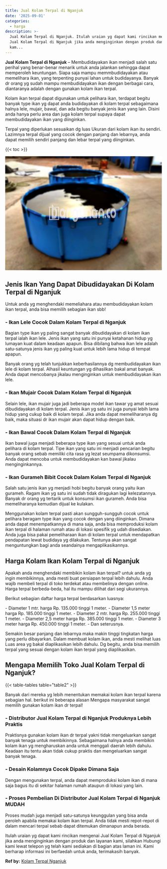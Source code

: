 ```yaml
---
title: Jual Kolam Terpal di Nganjuk
date: '2025-09-01'
categories:
  - harga
description: >-
  Jual Kolam Terpal di Nganjuk. Itulah uraian yg dapat kami rincikan mengenai
  Jual Kolam Terpal di Nganjuk jika anda menginginkan dengan produk dan layanan
  kam...
---
```


**Jual Kolam Terpal di Nganjuk** – Membudidayakan ikan menjadi salah satu perihal yang benar-benar menarik untuk anda jalankan sehingga dapat memperoleh keuntungan. Siapa saja mampu memmbudidayakan atau memelihara ikan, yang terpenting punyai lahan untuk budidayanya. Banyak dr orang yg sudah mampu membudidayakan ikan dengan berbagai cara, diantaranya adalah dengan gunakan kolam ikan terpal.

Kolam ikan terpal dapat digunakan untuk pelihara ikan, terdapat begitu banyak type ikan yg dapat anda budidayakan di kolam terpal sebagaimana halnya lele, mujair, bawal, dan ada begitu banyak jenis ikan yang lain. Disini anda hanya perlu area dan juga kolam terpal supaya dapat membudidayakan ikan yang diinginkan.

Terpal yang diperlukan sesuaikan dg luas Ukuran dari kolam ikan itu sendiri. Lazimnya terpal dijual yang cocok dengan panjang dan lebarnya, anda dapat memilih sendiri panjang dan lebar terpal yang diinginkan.

{{< toc >}}

![Jual Kolam Terpal di Nganjuk](/images/jual-kolam-terpal-18.png)

## Jenis Ikan Yang Dapat Dibudidayakan Di Kolam Terpal di Nganjuk

Untuk anda yg menghendaki memeliahara atau membudidayakan kolam ikan terpal, anda bisa memilih sebagian ikan sbb!

### \- Ikan Lele Cocok Dalam Kolam Terpal di Nganjuk

Bagian type ikan yg paling sangat banyak dibudidayakan di kolam ikan terpal ialah ikan lele. Jenis ikan yang satu ini punyai ketahanan hidup yg lumayan kuat dalam keadaan apapun. Bisa dibilang bahwa ikan lele adalah satu-satunya jenis ikan yg paling kuat untuk lebih lama hidup di tempat apapun.

Banyak orang yg telah tunjukkan keberhasilannya dg membudidayakan ikan lele di kolam terpal. Alhasil keuntungan yg dihasilkan bakal amat banyak. Anda dapat mencobanya jikalau menginginkan untuk membudidayakan ikan lele.

### \- Ikan Mujair Cocok Dalam Kolam Terpal di Nganjuk

Selain lele, ikan mujair juga jadi beberapa model ikan tawar yg amat sesuai dibudidayakan di kolam terpal. Jenis ikan yg satu ini juga punyai lebih lama hidup yang cukup baik di kolam terpal. Jika anda dapat memeliharanya dg baik, maka situasi dr ikan mujair akan dapat hidup dengan baik.

### \- Ikan Bawal Cocok Dalam Kolam Terpal di Nganjuk

Ikan bawal juga menjadi beberapa type ikan yang sesuai untuk anda pelihara di kolam terpal. Tipe ikan yang satu ini menjadi pencarian begitu banyak orang sebab memiliki cita rasa yg lezat seumpama dikonsumsi. Anda dapat mencoba untuk membudidayakan kan bawal jikalau menginginkannya.

### \- Ikan Gurameh Bibit Cocok Dalam Kolam Terpal di Nganjuk

Salah satu jenis ikan yg menjadi hobi begitu banyak orang yaitu ikan gurameh. Ragam ikan yg satu ini sudah tidak diragukan lagi kelezatannya. Banyak dr orang yg tertarik untuk konsumsi ikan gurameh. Anda bisa memeliharanya kemudian dijual ke kulakan.

Menggunakan kolam terpal pasti akan sungguh-sungguh cocok untuk pelihara beragam type ikan yang cocok dengan yang diinginkan. Dimana anda dapat menempatkannya di mana saja, anda bisa memproduksi kolam ikan terpal di halaman rumah atau di lokasi spesifik yg udah disediakan. Anda juga bisa pakai pemeliharaan ikan di kolam terpal untuk mendapatkan pendapatan lewat budidaya yg dilakukan. Tentunya akan sangat menguntungkan bagi anda seandainya mengaplikasikannya.

## Harga Kolam Ikan Kolam Terpal di Nganjuk

Apakah anda menghendaki membikin kolam ikan terpal? untuk anda yg ingin membikinnya, anda mesti buat persiapan terpal lebih dahulu. Anda wajib membeli terpal di toko terdekat atau membelinya dengan online. Harga terpal berbeda-beda, hal itu mampu dilihat dari segi ukurannya.

Berikut sebagian daftar harga terpal berdasarkan luasnya:

\- Diameter 1 mtr. harga Rp. 135.000 tinggi 1 meter. - Diameter 1,5 meter harga Rp. 185.000 tinggi 1 meter. - Diameter 2 mtr. harga Rp. 255.000 tinggi 1 meter. - Diameter 2,5 meter harga Rp. 385.000 tinggi 1 meter. - Diameter 3 meter harga Rp. 450.000 tinggi 1 meter. - Dan seterusnya.

Semakin besar panjang dan lebarnya maka makin tinggi tingkatan harga yang perlu dibayarkan. Dalam membuat kolam ikan, anda mesti melihat luas Luas area yg bakal diaplikasikan lebih dahulu. Dg begitu, anda bisa memilih terpal yang sesuai dengan kolam ikan terpal yang diaplikasikan.

## Mengapa Memilih Toko Jual Kolam Terpal di Nganjuk?

{{< table-tables table="table2" >}}

Banyak dari mereka yg lebih menentukan memakai kolam ikan terpal karena sebagian hal. berikut ini beberapa alasan Mengapa masyarakat sangat memilih gunakan kolam ikan dr terpal!

### \- Distributor Jual Kolam Terpal di Nganjuk Produknya Lebih Praktis

Praktisnya gunakan kolam ikan dr terpal yakni tidak mengeluarkan sangat banyak tenaga untuk membikinnya. Sebagaimana halnya anda membikin kolam ikan yg mengharuskan anda untuk menggali daerah lebih dahulu. Keadaan itu tentu akan tidak cukup praktis dan mengeluarkan sangat banyak tenaga.

### \- Desain Kolamnya Cocok Dipake Dimana Saja

Dengan mengunakan terpal, anda dapat memproduksi kolam ikan di mana saja bagus itu di sekitar halaman rumah ataupun di lokasi yang lain.

### \- Proses Pembelian Di Distributor Jual Kolam Terpal di Nganjuk MUDAH

Proses mudah juga menjadi satu-satunya keunggulan yang bisa anda peroleh apabila memakai kolam ikan terpal. Anda tidak mesti repot-repot di dalam mencari terpal sebab dapat ditemukan dimanapun anda berada.

Itulah uraian yg dapat kami rincikan mengenai Jual Kolam Terpal di Nganjuk jika anda menginginkan dengan produk dan layanan kami, silahkan Hubungi kami lewat telepon yg telah kami sediakan di bagian atas laman ini. Kami berharap informasi ini berfaedah untuk anda, terimakasih banyak.

**Ref by:** [Kolam Terpal Nganjuk](https://id.wikipedia.org/wiki/Kolam)
